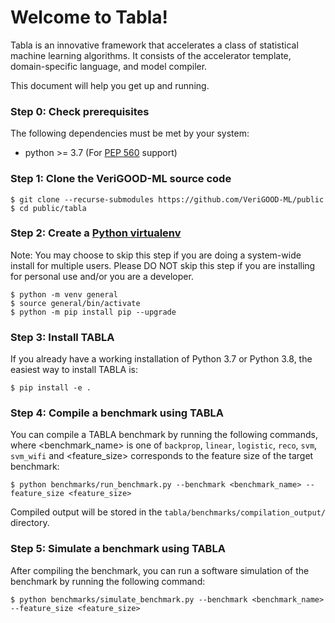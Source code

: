 
# Welcome to Tabla!

Tabla is an innovative framework that accelerates a class of statistical machine learning algorithms. It consists of the accelerator template, domain-specific language, and model compiler.

This document will help you get up and running.  


### Step 0: Check prerequisites
The following dependencies must be met by your system:
  * python >= 3.7 (For [PEP 560](https://www.python.org/dev/peps/pep-0560/) support)


### Step 1: Clone the VeriGOOD-ML source code
  ```console
  $ git clone --recurse-submodules https://github.com/VeriGOOD-ML/public
  $ cd public/tabla
  ```


### Step 2: Create a [Python virtualenv](https://docs.python.org/3/tutorial/venv.html)
Note: You may choose to skip this step if you are doing a system-wide install for multiple users.
      Please DO NOT skip this step if you are installing for personal use and/or you are a developer.
```console
$ python -m venv general
$ source general/bin/activate
$ python -m pip install pip --upgrade
```

### Step 3: Install TABLA
If you already have a working installation of Python 3.7 or Python 3.8, the easiest way to install TABLA is:
```console
$ pip install -e .
```

### Step 4: Compile a benchmark using TABLA
You can compile a TABLA benchmark by running the following commands, where <benchmark_name> is one of  `backprop`, `linear`, `logistic`, `reco`, `svm`, `svm_wifi` and <feature_size> corresponds to the feature size of the target benchmark:
```console
$ python benchmarks/run_benchmark.py --benchmark <benchmark_name> --feature_size <feature_size>
```

Compiled output will be stored in the `tabla/benchmarks/compilation_output/` directory.

### Step 5: Simulate a benchmark using TABLA
After compiling the benchmark, you can run a software simulation of the benchmark by running the following command:
```console
$ python benchmarks/simulate_benchmark.py --benchmark <benchmark_name> --feature_size <feature_size>
```
